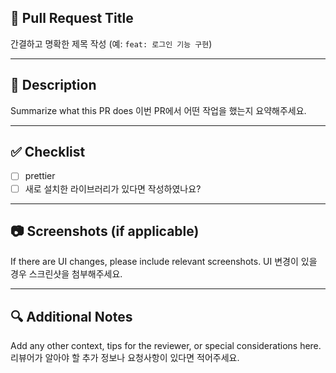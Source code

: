 ## 🔀 Pull Request Title

간결하고 명확한 제목 작성 (예: `feat: 로그인 기능 구현`)

---

## 📌 Description

Summarize what this PR does
이번 PR에서 어떤 작업을 했는지 요약해주세요.

---

## ✅ Checklist

- [ ] prettier
- [ ] 새로 설치한 라이브러리가 있다면 작성하였나요?

---

## 📷 Screenshots (if applicable)

If there are UI changes, please include relevant screenshots.
UI 변경이 있을 경우 스크린샷을 첨부해주세요.

---

## 🔍 Additional Notes

Add any other context, tips for the reviewer, or special considerations here.
리뷰어가 알아야 할 추가 정보나 요청사항이 있다면 적어주세요.
